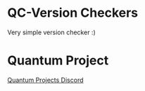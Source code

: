 # QC-Version Checkers
Very simple version checker :)
# Quantum Project
[Quantum Projects Discord](https://discord.gg/kJ8ZrGM8TS)
